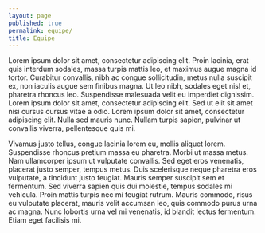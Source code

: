 ```yaml
---
layout: page
published: true
permalink: equipe/
title: Equipe
---
```

Lorem ipsum dolor sit amet, consectetur adipiscing elit. Proin lacinia, erat quis interdum sodales, massa turpis mattis leo, et maximus augue magna id tortor. Curabitur convallis, nibh ac congue sollicitudin, metus nulla suscipit ex, non iaculis augue sem finibus magna. Ut leo nibh, sodales eget nisl et, pharetra rhoncus leo. Suspendisse malesuada velit eu imperdiet dignissim. Lorem ipsum dolor sit amet, consectetur adipiscing elit. Sed ut elit sit amet nisi cursus cursus vitae a odio. Lorem ipsum dolor sit amet, consectetur adipiscing elit. Nulla sed mauris nunc. Nullam turpis sapien, pulvinar ut convallis viverra, pellentesque quis mi.

Vivamus justo tellus, congue lacinia lorem eu, mollis aliquet lorem. Suspendisse rhoncus pretium massa eu pharetra. Morbi ut massa metus. Nam ullamcorper ipsum ut vulputate convallis. Sed eget eros venenatis, placerat justo semper, tempus metus. Duis scelerisque neque pharetra eros vulputate, a tincidunt justo feugiat. Mauris semper suscipit sem et fermentum. Sed viverra sapien quis dui molestie, tempus sodales mi vehicula. Proin mattis turpis nec mi feugiat rutrum. Mauris commodo, risus eu vulputate placerat, mauris velit accumsan leo, quis commodo purus urna ac magna. Nunc lobortis urna vel mi venenatis, id blandit lectus fermentum. Etiam eget facilisis mi.
